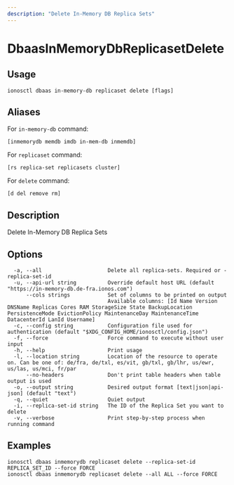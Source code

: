 ```yaml
---
description: "Delete In-Memory DB Replica Sets"
---
```


# DbaasInMemoryDbReplicasetDelete

## Usage

```text
ionosctl dbaas in-memory-db replicaset delete [flags]
```

## Aliases

For `in-memory-db` command:

```text
[inmemorydb memdb imdb in-mem-db inmemdb]
```

For `replicaset` command:

```text
[rs replica-set replicasets cluster]
```

For `delete` command:

```text
[d del remove rm]
```

## Description

Delete In-Memory DB Replica Sets

## Options

```text
  -a, --all                     Delete all replica-sets. Required or -replica-set-id
  -u, --api-url string          Override default host URL (default "https://in-memory-db.de-fra.ionos.com")
      --cols strings            Set of columns to be printed on output 
                                Available columns: [Id Name Version DNSName Replicas Cores RAM StorageSize State BackupLocation PersistenceMode EvictionPolicy MaintenanceDay MaintenanceTime DatacenterId LanId Username]
  -c, --config string           Configuration file used for authentication (default "$XDG_CONFIG_HOME/ionosctl/config.json")
  -f, --force                   Force command to execute without user input
  -h, --help                    Print usage
  -l, --location string         Location of the resource to operate on. Can be one of: de/fra, de/txl, es/vit, gb/txl, gb/lhr, us/ewr, us/las, us/mci, fr/par
      --no-headers              Don't print table headers when table output is used
  -o, --output string           Desired output format [text|json|api-json] (default "text")
  -q, --quiet                   Quiet output
  -i, --replica-set-id string   The ID of the Replica Set you want to delete
  -v, --verbose                 Print step-by-step process when running command
```

## Examples

```text
ionosctl dbaas inmemorydb replicaset delete --replica-set-id REPLICA_SET_ID --force FORCE 
ionosctl dbaas inmemorydb replicaset delete --all ALL --force FORCE 
```

